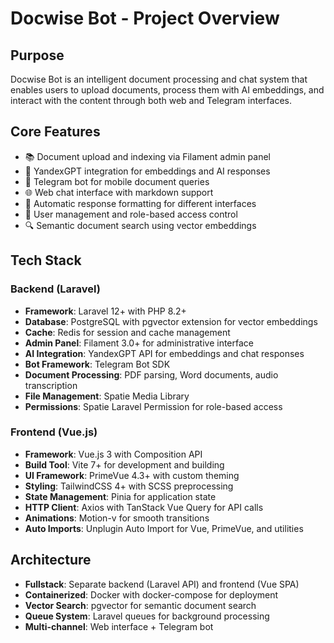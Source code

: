 # Docwise Bot - Project Overview

## Purpose
Docwise Bot is an intelligent document processing and chat system that enables users to upload documents, process them with AI embeddings, and interact with the content through both web and Telegram interfaces.

## Core Features
- 📚 Document upload and indexing via Filament admin panel
- 🤖 YandexGPT integration for embeddings and AI responses
- 💬 Telegram bot for mobile document queries
- 🌐 Web chat interface with markdown support
- 🎨 Automatic response formatting for different interfaces
- 👥 User management and role-based access control
- 🔍 Semantic document search using vector embeddings

## Tech Stack

### Backend (Laravel)
- **Framework**: Laravel 12+ with PHP 8.2+
- **Database**: PostgreSQL with pgvector extension for vector embeddings
- **Cache**: Redis for session and cache management
- **Admin Panel**: Filament 3.0+ for administrative interface
- **AI Integration**: YandexGPT API for embeddings and chat responses
- **Bot Framework**: Telegram Bot SDK
- **Document Processing**: PDF parsing, Word documents, audio transcription
- **File Management**: Spatie Media Library
- **Permissions**: Spatie Laravel Permission for role-based access

### Frontend (Vue.js)
- **Framework**: Vue.js 3 with Composition API
- **Build Tool**: Vite 7+ for development and building
- **UI Framework**: PrimeVue 4.3+ with custom theming
- **Styling**: TailwindCSS 4+ with SCSS preprocessing
- **State Management**: Pinia for application state
- **HTTP Client**: Axios with TanStack Vue Query for API calls
- **Animations**: Motion-v for smooth transitions
- **Auto Imports**: Unplugin Auto Import for Vue, PrimeVue, and utilities

## Architecture
- **Fullstack**: Separate backend (Laravel API) and frontend (Vue SPA)
- **Containerized**: Docker with docker-compose for deployment
- **Vector Search**: pgvector for semantic document search
- **Queue System**: Laravel queues for background processing
- **Multi-channel**: Web interface + Telegram bot
